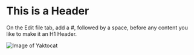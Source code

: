 # This is a Header

On the Edit file tab, add a #, followed by a space, before any content you like to make it an H1 Header.

![Image of Yaktocat](https://octodex.github.com/images/yaktocat.png)
